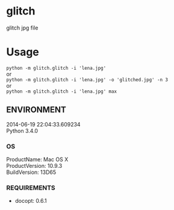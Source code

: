 glitch
======

glitch jpg file

# Usage
`python -m glitch.glitch -i 'lena.jpg'`  
or  
`python -m glitch.glitch -i 'lena.jpg' -o 'glitched.jpg' -n 3`  
or  
`python -m glitch.glitch -i 'lena.jpg' max`  

## ENVIRONMENT  
2014-06-19 22:04:33.609234  
Python 3.4.0  
### OS  
ProductName:	Mac OS X  
ProductVersion:	10.9.3  
BuildVersion:	13D65
### REQUIREMENTS
- docopt: 0.6.1  
